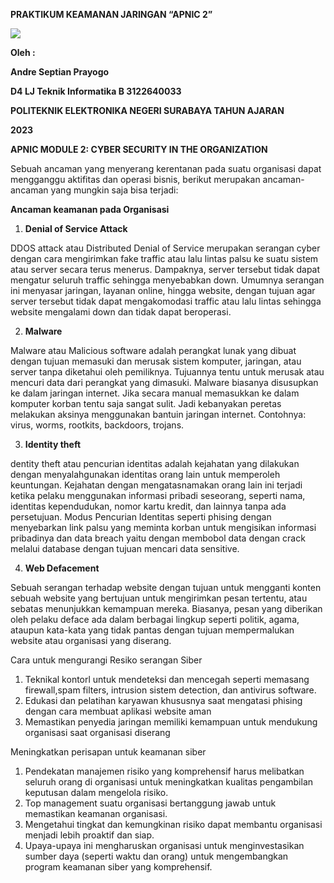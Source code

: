 ﻿**PRAKTIKUM KEAMANAN JARINGAN “APNIC 2”** 

![](Aspose.Words.a930692a-6b86-4029-85e2-9668e3e58fad.001.png)

**Oleh  :** 

**Andre Septian Prayogo** 

**D4 LJ Teknik Informatika B 3122640033** 

**POLITEKNIK ELEKTRONIKA NEGERI SURABAYA TAHUN AJARAN** 

**2023** 

**APNIC MODULE 2: CYBER SECURITY IN THE ORGANIZATION** 

Sebuah  ancaman  yang  menyerang  kerentanan  pada  suatu  organisasi  dapat mengganggu  aktifitas  dan  operasi  bisnis,  berikut  merupakan  ancaman-ancaman  yang mungkin saja bisa terjadi: 

**Ancaman keamanan pada Organisasi** 

1. **Denial of Service Attack** 

DDOS attack atau Distributed Denial of Service merupakan serangan cyber dengan cara mengirimkan fake traffic atau lalu lintas palsu ke suatu sistem atau server secara terus  menerus.  Dampaknya,  server  tersebut  tidak  dapat  mengatur  seluruh  traffic sehingga  menyebabkan  down.  Umumnya  serangan  ini  menyasar  jaringan,  layanan online,  hingga  website,  dengan  tujuan  agar  server  tersebut  tidak  dapat mengakomodasi traffic atau lalu lintas sehingga website mengalami down dan tidak dapat beroperasi. 

2. **Malware** 

Malware atau Malicious software adalah perangkat lunak yang dibuat dengan tujuan memasuki dan merusak sistem komputer, jaringan, atau server tanpa diketahui oleh pemiliknya. Tujuannya tentu untuk merusak atau mencuri data dari perangkat yang dimasuki.  Malware  biasanya  disusupkan  ke  dalam  jaringan  internet.  Jika  secara manual  memasukkan  ke  dalam  komputer  korban  tentu  saja  sangat  sulit.  Jadi kebanyakan  peretas  melakukan  aksinya  menggunakan  bantuin  jaringan  internet. Contohnya: virus, worms, rootkits, backdoors, trojans. 

3. **Identity theft** 

dentity  theft  atau  pencurian  identitas  adalah  kejahatan  yang  dilakukan  dengan menyalahgunakan  identitas  orang  lain  untuk  memperoleh  keuntungan.  Kejahatan dengan mengatasnamakan orang lain ini terjadi ketika pelaku menggunakan informasi pribadi  seseorang,  seperti  nama,  identitas  kependudukan,  nomor  kartu  kredit,  dan lainnya  tanpa  ada  persetujuan.  Modus  Pencurian  Identitas  seperti  phising  dengan menyebarkan link palsu yang meminta korban untuk mengisikan informasi pribadinya dan data breach yaitu dengan membobol data dengan crack melalui database dengan tujuan mencari data sensitive. 

4. **Web Defacement** 

Sebuah  serangan  terhadap  website  dengan  tujuan  untuk  mengganti  konten  sebuah website yang bertujuan untuk mengirimkan pesan tertentu, atau sebatas menunjukkan kemampuan mereka. Biasanya, pesan yang diberikan oleh pelaku deface ada dalam berbagai lingkup seperti politik, agama, ataupun kata-kata yang tidak pantas dengan tujuan mempermalukan website atau organisasi yang diserang. 

Cara untuk mengurangi Resiko serangan Siber 

1. Teknikal kontorl untuk mendeteksi dan mencegah seperti memasang firewall,spam filters, intrusion sistem detection, dan antivirus software. 
1. Edukasi  dan  pelatihan  karyawan  khususnya  saat  mengatasi  phising  dengan  cara membuat aplikasi website aman 
1. Memastikan penyedia  jaringan memiliki kemampuan untuk  mendukung organisasi saat organisasi diserang  

Meningkatkan perisapan untuk keamanan siber 

1. Pendekatan manajemen risiko yang komprehensif harus melibatkan seluruh orang di organisasi  untuk  meningkatkan  kualitas  pengambilan  keputusan  dalam  mengelola risiko. 
1. Top management suatu organisasi bertanggung jawab untuk memastikan keamanan organisasi. 
1. Mengetahui  tingkat  dan  kemungkinan  risiko  dapat  membantu  organisasi  menjadi lebih proaktif dan siap. 
1. Upaya-upaya  ini  mengharuskan  organisasi  untuk  menginvestasikan  sumber  daya (seperti  waktu  dan  orang)  untuk  mengembangkan  program  keamanan  siber  yang komprehensif. 
